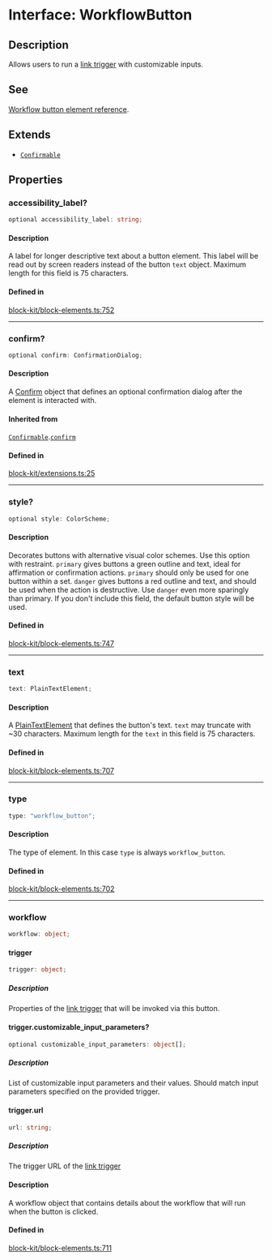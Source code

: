 # Interface: WorkflowButton

## Description

Allows users to run a [link trigger](https://api.slack.com/automation/triggers/link#workflow_buttons) with customizable inputs.

## See

[Workflow button element reference](https://api.slack.com/reference/block-kit/block-elements#workflow_button).

## Extends

- [`Confirmable`](Confirmable.md)

## Properties

### accessibility\_label?

```ts
optional accessibility_label: string;
```

#### Description

A label for longer descriptive text about a button element. This label will be read out by screen
readers instead of the button `text` object. Maximum length for this field is 75 characters.

#### Defined in

[block-kit/block-elements.ts:752](https://github.com/slackapi/node-slack-sdk/blob/main/packages/types/src/block-kit/block-elements.ts#L752)

***

### confirm?

```ts
optional confirm: ConfirmationDialog;
```

#### Description

A [Confirm](Confirm.md) object that defines an optional confirmation dialog after the element is interacted
with.

#### Inherited from

[`Confirmable`](Confirmable.md).[`confirm`](Confirmable.md#confirm)

#### Defined in

[block-kit/extensions.ts:25](https://github.com/slackapi/node-slack-sdk/blob/main/packages/types/src/block-kit/extensions.ts#L25)

***

### style?

```ts
optional style: ColorScheme;
```

#### Description

Decorates buttons with alternative visual color schemes. Use this option with restraint.
`primary` gives buttons a green outline and text, ideal for affirmation or confirmation actions. `primary` should
only be used for one button within a set.
`danger` gives buttons a red outline and text, and should be used when the action is destructive. Use `danger` even
more sparingly than primary.
If you don't include this field, the default button style will be used.

#### Defined in

[block-kit/block-elements.ts:747](https://github.com/slackapi/node-slack-sdk/blob/main/packages/types/src/block-kit/block-elements.ts#L747)

***

### text

```ts
text: PlainTextElement;
```

#### Description

A [PlainTextElement](PlainTextElement.md) that defines the button's text. `text` may truncate with ~30 characters.
Maximum length for the `text` in this field is 75 characters.

#### Defined in

[block-kit/block-elements.ts:707](https://github.com/slackapi/node-slack-sdk/blob/main/packages/types/src/block-kit/block-elements.ts#L707)

***

### type

```ts
type: "workflow_button";
```

#### Description

The type of element. In this case `type` is always `workflow_button`.

#### Defined in

[block-kit/block-elements.ts:702](https://github.com/slackapi/node-slack-sdk/blob/main/packages/types/src/block-kit/block-elements.ts#L702)

***

### workflow

```ts
workflow: object;
```

#### trigger

```ts
trigger: object;
```

##### Description

Properties of the [link trigger](https://api.slack.com/automation/triggers/link#workflow_buttons)
that will be invoked via this button.

#### trigger.customizable\_input\_parameters?

```ts
optional customizable_input_parameters: object[];
```

##### Description

List of customizable input parameters and their values. Should match input parameters specified on
the provided trigger.

#### trigger.url

```ts
url: string;
```

##### Description

The trigger URL of the [link trigger](https://api.slack.com/automation/triggers/link#workflow_buttons)

#### Description

A workflow object that contains details about the workflow that will run when the button is clicked.

#### Defined in

[block-kit/block-elements.ts:711](https://github.com/slackapi/node-slack-sdk/blob/main/packages/types/src/block-kit/block-elements.ts#L711)
